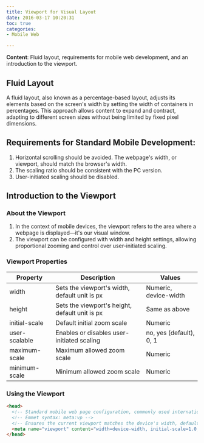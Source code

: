 ```yaml
---
title: Viewport for Visual Layout
date: 2016-03-17 10:20:31
toc: true
categories:
- Mobile Web

---
```


**Content**: Fluid layout, requirements for mobile web development, and an introduction to the viewport.
<!--more-->

## Fluid Layout

A fluid layout, also known as a percentage-based layout, adjusts its elements based on the screen's width by setting the width of containers in percentages. This approach allows content to expand and contract, adapting to different screen sizes without being limited by fixed pixel dimensions.

## Requirements for Standard Mobile Development:

1. Horizontal scrolling should be avoided. The webpage's width, or viewport, should match the browser's width.
2. The scaling ratio should be consistent with the PC version.
3. User-initiated scaling should be disabled.

## Introduction to the Viewport

### About the Viewport

1. In the context of mobile devices, the viewport refers to the area where a webpage is displayed—it's our visual window.
2. The viewport can be configured with width and height settings, allowing proportional zooming and control over user-initiated scaling.

### Viewport Properties

| Property      | Description                                    | Values                  |
| ------------- | ---------------------------------------------- | ----------------------- |
| width         | Sets the viewport's width, default unit is px  | Numeric, device-width   |
| height        | Sets the viewport's height, default unit is px | Same as above           |
| initial-scale | Default initial zoom scale                     | Numeric                 |
| user-scalable | Enables or disables user-initiated scaling     | no, yes (default), 0, 1 |
| maximum-scale | Maximum allowed zoom scale                     | Numeric                 |
| minimum-scale | Minimum allowed zoom scale                     | Numeric                 |

### Using the Viewport

```html
<head>
  <!-- Standard mobile web page configuration, commonly used international viewport settings -->
  <!-- Emmet syntax: meta:vp -->
  <!-- Ensures the current viewport matches the device's width, default scaling matches the PC version, and user-initiated scaling is disabled -->
  <meta name="viewport" content="width=device-width, initial-scale=1.0, user-scalable=0"/>
</head>
```
